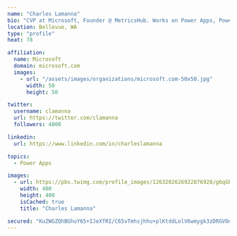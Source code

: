 ```yaml
---
name: "Charles Lamanna"
bio: "CVP at Microsoft, Founder @ MetricsHub. Works on Power Apps, Power Automate, Power Virtual Agent, Common Data Service and Dynamics 365."
location: Bellevue, WA
type: "profile"
heat: 78

affiliation:
  name: Microsoft
  domain: microsoft.com
  images:
    - url: "/assets/images/organizations/microsoft.com-50x50.jpg"
      width: 50
      height: 50

twitter:
  username: clamanna
  url: https://twitter.com/clamanna
  followers: 4000

linkedin:
  url: https://www.linkedin.com/in/charleslamanna

topics:
  - Power Apps

images:
  - url: https://pbs.twimg.com/profile_images/1263202626922876928/g6qGbHZ-_400x400.jpg
    width: 400
    height: 400
    isCached: true
    title: "Charles Lamanna"

secured: "KuZWGZQhBGhuY65+IJeXfRI/C65vTmhsjhhu+plKtddLolV6wmygk3zDRGVOdUDTF7JbKoUUF7xwxmCX++pfOhJBDtoLHcQWODiL3Y+a0pHMAHP8Nj0ZRPP/6BZ+87fsD1dU27aYPH1T1OFDs6/DkBBpo1kicfAVGTiYjnHWOPxvcuv0K5IZkNMzwiaExK1qh1CazUC4LdHN4D+/EJFmDsuSg7q5YR2yrr7RWC08IZ93oB/QGkRxdpilCxD6kgCRi3xb6oRL4Wpg8mfcTq4k7OAC3jh6Bq/eJ+UMKDMwsP+cIns4Ys0S5yEID0p1oj9Ur+ojeWIe16EHjCdCwBeh1T1LszBWriC6GFmgi0AK9i+9hEeS3dCqs4cfJZZKG68Diq5K+h2qZY59JOdLugh4buvmJJkmGv35fHAMof2Fp4w=;TUJug1dBfC4mrNK/6dsKtQ=="
---
```



